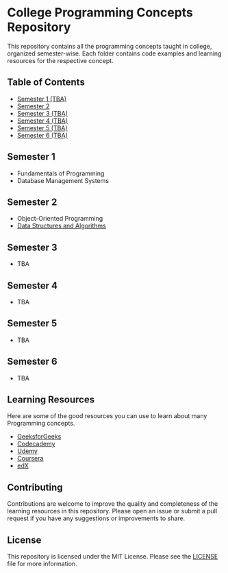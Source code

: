 # College Programming Concepts Repository

This repository contains all the programming concepts taught in college, organized semester-wise. Each folder contains code examples and learning resources for the respective concept.

## Table of Contents

- [Semester 1 (TBA)](#semester-1)
- [Semester 2](#semester-2)
- [Semester 3 (TBA)](#semester-3)
- [Semester 4 (TBA)](#semester-4)
- [Semester 5 (TBA)](#semester-5)
- [Semester 6 (TBA)](#semester-6)

## Semester 1

- Fundamentals of Programming
- Database Management Systems

## Semester 2

- Object-Oriented Programming
- [Data Structures and Algorithms](/Semester%202/Data%20Structures%20and%20Algorithms/)

## Semester 3

- TBA

## Semester 4

- TBA

## Semester 5

- TBA

## Semester 6

- TBA

## Learning Resources
Here are some of the good resources you can use to learn about many Programming concepts.

- [GeeksforGeeks](https://www.geeksforgeeks.org/)
- [Codecademy](https://www.codecademy.com/)
- [Udemy](https://www.udemy.com/)
- [Coursera](https://www.coursera.org/)
- [edX](https://www.edx.org/)

## Contributing

Contributions are welcome to improve the quality and completeness of the learning resources in this repository. Please open an issue or submit a pull request if you have any suggestions or improvements to share. 

## License

This repository is licensed under the MIT License. Please see the [LICENSE](LICENSE) file for more information.
